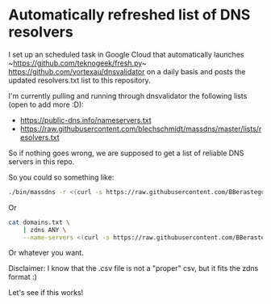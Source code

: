 # Automatically refreshed list of DNS resolvers

I set up an scheduled task in Google Cloud that automatically launches ~https://github.com/teknogeek/fresh.py~ https://github.com/vortexau/dnsvalidator on a daily basis and posts the updated resolvers.txt list to this repository.

I'm currently pulling and running through dnsvalidator the following lists (open to add more :D):
- https://public-dns.info/nameservers.txt
- https://raw.githubusercontent.com/blechschmidt/massdns/master/lists/resolvers.txt

So if nothing goes wrong, we are supposed to get a list of reliable DNS servers in this repo.

So you could so something like:

```bash
./bin/massdns -r <(curl -s https://raw.githubusercontent.com/BBerastegui/fresh-dns-servers/master/resolvers.txt) ...
```

Or

```bash
cat domains.txt \
    | zdns ANY \
    --name-servers <(curl -s https://raw.githubusercontent.com/BBerastegui/fresh-dns-servers/master/resolvers.csv | sed -e 's/,/:53,/g' | sed -e 's/$/:53/')
```

Or whatever you want.

Disclaimer: I know that the .csv file is not a "proper" csv, but it fits the zdns format :)

Let's see if this works!
